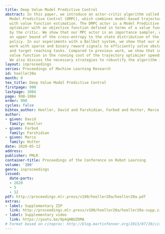 ```yaml
---
title: Deep Value Model Predictive Control
abstract: In this paper, we introduce an actor-critic algorithm called Deep Value
  Model Predictive Control (DMPC), which combines model-based trajectory optimization
  with value function estimation. The DMPC actor is a Model Predictive Control (MPC)
  optimizer with an objective function defined in terms of a value function estimated
  by the critic. We show that our MPC actor is an importance sampler, which minimizes
  an upper bound of the cross-entropy to the state distribution of the optimal sampling
  policy. In our experiments with a Ballbot system, we show that our algorithm can
  work with sparse and binary reward signals to efficiently solve obstacle avoidance
  and target reaching tasks. Compared to previous work, we show that including the
  value function in the running cost of the trajectory optimizer speeds up the convergence.
  We also discuss the necessary strategies to robustify the algorithm in practice.
layout: inproceedings
series: Proceedings of Machine Learning Research
id: hoeller20a
month: 0
tex_title: Deep Value Model Predictive Control
firstpage: 990
lastpage: 1004
page: 990-1004
order: 990
cycles: false
bibtex_author: Hoeller, David and Farshidian, Farbod and Hutter, Marco
author:
- given: David
  family: Hoeller
- given: Farbod
  family: Farshidian
- given: Marco
  family: Hutter
date: 2020-05-12
address: 
publisher: PMLR
container-title: Proceedings of the Conference on Robot Learning
volume: '100'
genre: inproceedings
issued:
  date-parts:
  - 2020
  - 5
  - 12
pdf: http://proceedings.mlr.press/v100/hoeller20a/hoeller20a.pdf
extras:
- label: Supplementary ZIP
  link: http://proceedings.mlr.press/v100/hoeller20a/hoeller20a-supp.zip
- label: Supplementary video
  link: https://youtu.be/9p4qHBUZDMA
# Format based on citeproc: http://blog.martinfenner.org/2013/07/30/citeproc-yaml-for-bibliographies/
---
```

